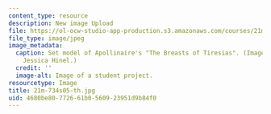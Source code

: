 ```yaml
---
content_type: resource
description: New image Upload
file: https://ol-ocw-studio-app-production.s3.amazonaws.com/courses/21m-734-design-for-the-theater-scenery-spring-2005/4680be80772661b0560923951d9b84f0_21m-734s05-th.jpg
file_type: image/jpeg
image_metadata:
  caption: Set model of Apollinaire's "The Breasts of Tiresias". (Image courtesy of
    Jessica Hinel.)
  credit: ''
  image-alt: Image of a student project.
resourcetype: Image
title: 21m-734s05-th.jpg
uid: 4680be80-7726-61b0-5609-23951d9b84f0
---
```

